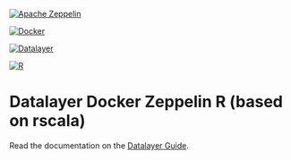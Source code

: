[![Apache Zeppelin](http://platform.datalayer.io/ext/images/logo-zeppelin-small.png)](http://zeppelin.incubator.apache.org)

[![Docker](http://platform.datalayer.io/ext/images/docker-logo-small.png)](https://www.docker.com/)

[![Datalayer](http://platform.datalayer.io/ext/images/logo_horizontal_072ppi.png)](http://datalayer.io)

[![R](http://platform.datalayer.io/ext/images/logo-R-200.png)](http://cran.r-project.org)

# Datalayer Docker Zeppelin R (based on rscala)

Read the documentation on the [Datalayer Guide](http://platform.datalayer.io/guide/docker/zeppelin-rscala).
